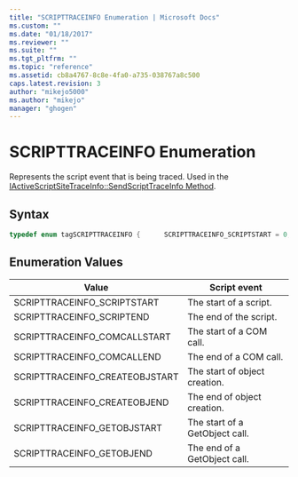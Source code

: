 ```yaml
---
title: "SCRIPTTRACEINFO Enumeration | Microsoft Docs"
ms.custom: ""
ms.date: "01/18/2017"
ms.reviewer: ""
ms.suite: ""
ms.tgt_pltfrm: ""
ms.topic: "reference"
ms.assetid: cb8a4767-8c8e-4fa0-a735-038767a8c500
caps.latest.revision: 3
author: "mikejo5000"
ms.author: "mikejo"
manager: "ghogen"
---
```

# SCRIPTTRACEINFO Enumeration
Represents the script event that is being traced. Used in the [IActiveScriptSiteTraceInfo::SendScriptTraceInfo Method](../../winscript/reference/iactivescriptsitetraceinfo-sendscripttraceinfo-method.md).  
  
## Syntax  
  
```cpp
typedef enum tagSCRIPTTRACEINFO {      SCRIPTTRACEINFO_SCRIPTSTART = 0,      SCRIPTTRACEINFO_SCRIPTEND   = 1,      SCRIPTTRACEINFO_COMCALLSTART    = 2,      SCRIPTTRACEINFO_COMCALLEND  = 3,      SCRIPTTRACEINFO_CREATEOBJSTART  = 4,      SCRIPTTRACEINFO_CREATEOBJEND    = 5,      SCRIPTTRACEINFO_GETOBJSTART = 6,      SCRIPTTRACEINFO_GETOBJEND   = 7,  } SCRIPTTRACEINFO ;  
```  
  
## Enumeration Values  
  
|Value|Script event|  
|-|-|  
|SCRIPTTRACEINFO_SCRIPTSTART|The start of a script.|  
|SCRIPTTRACEINFO_SCRIPTEND|The end of the script.|  
|SCRIPTTRACEINFO_COMCALLSTART|The start of a COM call.|  
|SCRIPTTRACEINFO_COMCALLEND|The end of a COM call.|  
|SCRIPTTRACEINFO_CREATEOBJSTART|The start of object creation.|  
|SCRIPTTRACEINFO_CREATEOBJEND|The end of object creation.|  
|SCRIPTTRACEINFO_GETOBJSTART|The start of a GetObject call.|  
|SCRIPTTRACEINFO_GETOBJEND|The end of a GetObject call.|